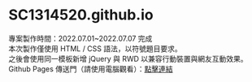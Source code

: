 # SC1314520.github.io
專案製作時間：2022.07.01~2022.07.07 完成<br/>
本次製作僅使用 HTML / CSS 語法，以符號題目要求。<br/>
之後會使用同一模板新增 jQuery 與 RWD 以兼容行動裝置與網友互動效果。<br/>
Github Pages 傳送門（請使用電腦觀看）：<a href="https://SC1314520.github.io">點擊連結</a>
